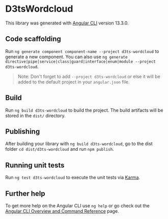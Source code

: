 # D3tsWordcloud

This library was generated with [Angular CLI](https://github.com/angular/angular-cli) version 13.3.0.

## Code scaffolding

Run `ng generate component component-name --project d3ts-wordcloud` to generate a new component. You can also use `ng generate directive|pipe|service|class|guard|interface|enum|module --project d3ts-wordcloud`.
> Note: Don't forget to add `--project d3ts-wordcloud` or else it will be added to the default project in your `angular.json` file. 

## Build

Run `ng build d3ts-wordcloud` to build the project. The build artifacts will be stored in the `dist/` directory.

## Publishing

After building your library with `ng build d3ts-wordcloud`, go to the dist folder `cd dist/d3ts-wordcloud` and run `npm publish`.

## Running unit tests

Run `ng test d3ts-wordcloud` to execute the unit tests via [Karma](https://karma-runner.github.io).

## Further help

To get more help on the Angular CLI use `ng help` or go check out the [Angular CLI Overview and Command Reference](https://angular.io/cli) page.
